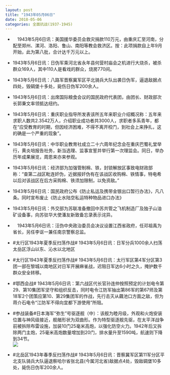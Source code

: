```yaml
---
layout: post
title: "1943年05月06日"
date: 2018-05-06
categories: 全面抗战(1937-1945)
---
```


<meta name="referrer" content="no-referrer" />

- 　1943年5月6日讯：美国援华委员会救灾捐款110万元，由重庆汇至河南，分配至郑州、漯河、洛阳、鲁山、南阳等教会救济区。按：此项捐款自上年9月开始，此为第八批，合计达千万元以上。 

- 1943年5月6日讯：日伪军乘河北省永年县何营村庙会之机进行大烧杀，被杀群众169人，其中110人是看戏的群众，烧房770间。 

- 1943年5月6日讯：八路军晋察冀军区平北骑兵大队出袭日伪军，逼退敌据点四处，毁碉堡十多处，毙伤日伪军200余人。 

- 1943年5月6日讯：出席国际粮食会议的国民政府代表团，由团长、财政部次长郭秉文率领抵达纽约。 

- 1943年5月6日讯：重庆职业指导所发表该所五年来职业介绍概况称：五年来求职人数共2.3542万人，介绍职业成功者共3000人，求职者多系青年，都在“应受教育的时期，但因经济困难，不得不离开校门，到社会上来挣扎，这的确是一个严重的现象”。 

- 1943年5月6日讯：中华职业教育社成立二十六周年纪念会在重庆巴蜀礼堂举行，黄炎培报告社务，新当选理、监事宣誓并举行第一次理监会。同日，举办历年成果展览，周恩来亦来参观。 

- 1943年5月6日讯：经济部为加强管制棉、铁，封锁解放区事致电财政部称：“查第二战区毗连奸伪，近据报奸伪有在该战区收购棉、铁情事，特电希以后对该战区在后方采购棉、铁须加限制，以免资敌。” 

- 1943年5月6日讯：国民政府公布《防止私运及携带金银出口暂行办法》，凡八条。同时宣布废止《防止水陆空私运特种物品进口办法》 

- 1943年5月6日讯：外交部为苏联准备撤回中苏共管之飞机制造厂及独子山油矿设备事，向苏驻华大使潘友新致备忘录表示诧异。 

- 　1943年5月6日讯：汪伪中央政治委员会决议设置江西省政府，任邓祖禹为省长，另任李讴一兼任南京警察总监。 

- #太行区1943年夏季反扫荡作战# 1943年5月6日讯：日军分兵1000余人扫荡太岳区浮山以东、沁水以北地区 

- #太行区1943年夏季反扫荡作战# 1943年5月6日讯：太行军区第4军分区第3团一部在黎城以南地区对日军开展麻雀战，迟阻日军达6小时之久，掩护数千群众安全转移。 

- #鄂西会战# 1943年5月6日讯：第六战区代长官孙连仲按照预定的计划电令第29、第10集团军坚守和组织反击，同时电令江防军抽出第86军的第67师及第18军2个团策应第10、第29集团军的作战，先行击灭从藕池口方面之敌，但为蒋介石电令“江防军不得向宜都下游使用”所阻。 

- #参战装备#日本海军“弥生”号驱逐舰（中）：该舰为睦月级，外观和火炮安装位置与神风级接近，舰艏形状为双曲形。作为特型驱逐舰先驱，在太平洋战争前被拆除布雷设施，加装10门25毫米高炮，以强化防空火力。1942年后又拆除两门主炮，25毫米高炮数量增加到20门，排水量升至1590吨，航速则下降到34节。 <br/><img src="https://wx2.sinaimg.cn/large/aca367d8ly1fr1e1ir6baj20zk0ngacf.jpg" />

- #北岳区1943年春季反扫荡作战# 1943年5月6日讯：晋察冀军区第11军分区平北支队骑兵大队逼退察哈尔省张北县(今属河北省)敌据点4处，毁敌碉堡10多处，毙伤日伪军200余人。 

